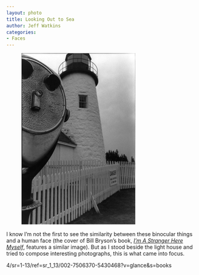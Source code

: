 ```yaml
---
layout: photo
title: Looking Out to Sea
author: Jeff Watkins
categories:
- Faces
---
```


<figure><img class="photo" src="/photos/8004-11.jpg"></figure>

I know I’m not the first to see the similarity between these binocular things
and a human face (the cover of Bill Bryson’s book, _[I’m A Stranger Here
Myself][1]_, features a similar image). But as I stood beside the light house
and tried to compose interesting photographs, this is what came into focus.

   [1]: http://www.amazon.com/exec/obidos/tg/detail/-/076790382X/qid=108896781
4/sr=1-13/ref=sr_1_13/002-7506370-5430468?v=glance&s=books


